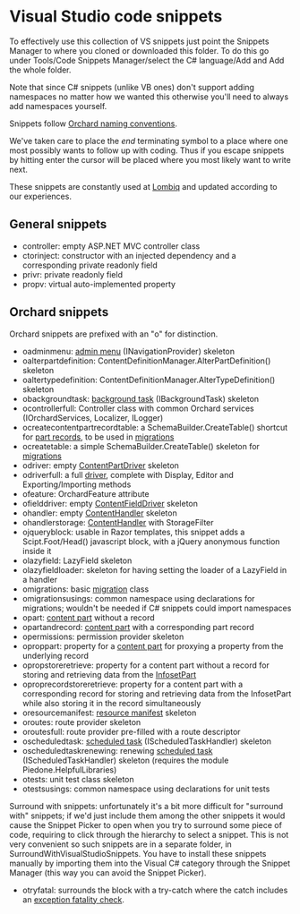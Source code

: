 # Visual Studio code snippets



To effectively use this collection of VS snippets just point the Snippets Manager to where you cloned or downloaded this folder. To do this go under Tools/Code Snippets Manager/select the C# language/Add and Add the whole folder.

Note that since C# snippets (unlike VB ones) don't support adding namespaces no matter how we wanted this otherwise you'll need to always add namespaces yourself.

Snippets follow [Orchard naming conventions](../../DevelopmentGuidelines/NamingConventions).

We've taken care to place the $end$ terminating symbol to a place where one most possibly wants to follow up with coding. Thus if you escape snippets by hitting enter the cursor will be placed where you most likely want to write next.

These snippets are constantly used at [Lombiq](http://lombiq.com) and updated according to our experiences.


## General snippets

- controller: empty ASP.NET MVC controller class
- ctorinject: constructor with an injected dependency and a corresponding private readonly field
- privr: private readonly field
- propv: virtual auto-implemented property


## Orchard snippets

Orchard snippets are prefixed with an "o" for distinction.

- oadminmenu: [admin menu](../../Wiki/AdminMenu) (INavigationProvider) skeleton
- oalterpartdefinition: ContentDefinitionManager.AlterPartDefinition() skeleton
- oaltertypedefinition: ContentDefinitionManager.AlterTypeDefinition() skeleton
- obackgroundtask: [background task](../../Wiki/BackgroundTask) (IBackgroundTask) skeleton
- ocontrollerfull: Controller class with common Orchard services (IOrchardServices, Localizer, ILogger)
- ocreatecontentpartrecordtable: a SchemaBuilder.CreateTable() shortcut for [part records](../../Wiki/ContentPartRecord), to be used in [migrations](../../Wiki/Migrations)
- ocreatetable: a simple SchemaBuilder.CreateTable() skeleton for [migrations](../../Wiki/Migrations)
- odriver: empty [ContentPartDriver](../../Wiki/Driver) skeleton
- odriverfull: a full [driver](../../Wiki/Driver), complete with Display, Editor and Exporting/Importing methods
- ofeature: OrchardFeature attribute
- ofielddriver: empty [ContentFieldDriver](../../Wiki/ContentField) skeleton
- ohandler: empty [ContentHandler](../../Wiki/Handler) skeleton
- ohandlerstorage: [ContentHandler](../../Wiki/Handler) with StorageFilter
- ojqueryblock: usable in Razor templates, this snippet adds a Scipt.Foot/Head() javascript block, with a jQuery anonymous function inside it
- olazyfield: LazyField skeleton
- olazyfieldloader: skeleton for having setting the loader of a LazyField in a handler
- omigrations: basic [migration](../../Wiki/Migrations) class
- omigrationsusings: common namespace using declarations for migrations; wouldn't be needed if C# snippets could import namespaces
- opart: [content part](../../Wiki/ContentPart) without a record
- opartandrecord: [content part](../../Wiki/ContentPart)  with a corresponding part record
- opermissions: permission provider skeleton
- oproppart: property for a [content part](../../Wiki/ContentPart) for proxying a property from the underlying record
- opropstoreretrieve: property for a content part without a record for storing and retrieving data from the [InfosetPart](../../Wiki/InfosetPart)
- oproprecordstoreretrieve: property for a content part with a corresponding record for storing and retrieving data from the InfosetPart while also storing it in the record simultaneously
- oresourcemanifest: [resource manifest](../../Wiki/ResourceManifest) skeleton
- oroutes: route provider skeleton
- oroutesfull: route provider pre-filled with a route descriptor
- oscheduledtask: [scheduled task](../../Wiki/ScheduledTask) (IScheduledTaskHandler) skeleton
- oscheduledtaskrenewing: renewing [scheduled task](../../Wiki/ScheduledTask) (IScheduledTaskHandler) skeleton (requires the module Piedone.HelpfulLibraries)
- otests: unit test class skeleton
- otestsusings: common namespace using declarations for unit tests

Surround with snippets: unfortunately it's a bit more difficult for "surround with" snippets; if we'd just include them among the other snippets it would cause the Snippet Picker to open when you try to surround some piece of code, requiring to click through the hierarchy to select a snippet. This is not very convenient so such snippets are in a separate folder, in SurroundWithVisualStudioSnippets. You have to install these snippets manually by importing them into the Visual C# category through the Snippet Manager (this way you can avoid the Snippet Picker).

- otryfatal: surrounds the block with a try-catch where the catch includes an [exception fatality check](http://english.orchardproject.hu/blog/orchard-gems-exception-fatality-check).